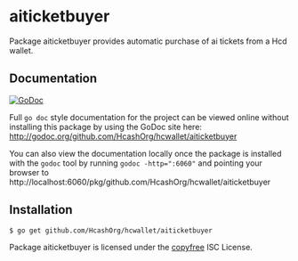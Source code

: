 aiticketbuyer
===========

Package aiticketbuyer provides automatic purchase of ai tickets from a Hcd wallet.

## Documentation

[![GoDoc](https://godoc.org/github.com/HcashOrg/hcwallet/aiticketbuyer?status.png)](http://godoc.org/github.com/HcashOrg/hcwallet/ticketbuyer)

Full `go doc` style documentation for the project can be viewed online without
installing this package by using the GoDoc site here:
http://godoc.org/github.com/HcashOrg/hcwallet/aiticketbuyer

You can also view the documentation locally once the package is installed with
the `godoc` tool by running `godoc -http=":6060"` and pointing your browser to
http://localhost:6060/pkg/github.com/HcashOrg/hcwallet/aiticketbuyer

## Installation

```bash
$ go get github.com/HcashOrg/hcwallet/aiticketbuyer
```

Package aiticketbuyer is licensed under the [copyfree](http://copyfree.org) ISC
License.
